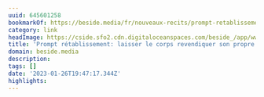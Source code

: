 ```yaml
---
uuid: 645601258
bookmarkOf: https://beside.media/fr/nouveaux-recits/prompt-retablissement/
category: link
headImage: https://cside.sfo2.cdn.digitaloceanspaces.com/beside_/app/www/2021/11/BESIDE_NewNarrative_CathBernier_5.jpg
title: 'Prompt rétablissement: laisser le corps revendiquer son propre rythme'
domain: beside.media
description:
tags: []
date: '2023-01-26T19:47:17.344Z'
highlights:
---
```




